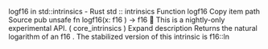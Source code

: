 logf16 in std::intrinsics - Rust
std
::
intrinsics
Function
logf16
Copy item path
Source
pub unsafe fn logf16(x:
f16
) ->
f16
🔬
This is a nightly-only experimental API. (
core_intrinsics
)
Expand description
Returns the natural logarithm of an
f16
.
The stabilized version of this intrinsic is
f16::ln